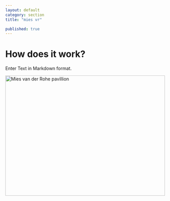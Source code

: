```yaml
---
layout: default
category: section
title: "mies vr"

published: true
---
```


# How does it work?

Enter Text in Markdown format.

<a href="http://www.flickr.com/photos/lgpueyo/4328452662/" title="Mies van der Rohe pavillion por lgpueyo, en Flickr"><img src="http://farm3.staticflickr.com/2505/4328452662_72f50683dc.jpg" width="500" height="375" alt="Mies van der Rohe pavillion"></a>